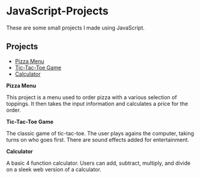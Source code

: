 # JavaScript-Projects

These are some small projects I made using JavaScript.

Projects
----------------
- [Pizza Menu](https://github.com/amandabull/JavaScript-Projects/tree/main/Basic%20JavaScript%20Projects/Pizza_Project)
- [Tic-Tac-Toe Game](https://github.com/amandabull/JavaScript-Projects/tree/main/Basic%20JavaScript%20Projects/TicTacToe)
- [Calculator](https://github.com/amandabull/JavaScript-Projects/tree/main/Basic%20JavaScript%20Projects/Calculator)

**Pizza Menu**

This project is a menu used to order pizza with a various selection of toppings. It then takes the input information and calculates a price for the order.

**Tic-Tac-Toe Game**

The classic game of tic-tac-toe. The user plays agains the computer, taking turns on who goes first. There are sound effects added for entertainment.

**Calculator**

A basic 4 function calculator. Users can add, subtract, multiply, and divide on a sleek web version of a calculator.

